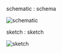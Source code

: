 schematic : schema

![schematic](https://user-images.githubusercontent.com/schematic.png)

sketch : sketch

![sketch](https://user-images.githubusercontent.com/sketch.png)
